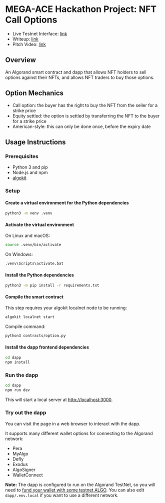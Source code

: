 # MEGA-ACE Hackathon Project: NFT Call Options

- Live Testnet Interface: [link](https://mega-ace-hackathon.vercel.app/)
- Writeup: [link](https://docs.google.com/document/d/1tKliCBK-vu15TBkzHTmNFl_5S8FH8mdb52kGDX0oVlQ/edit?usp=sharing)
- Pitch Video: [link](https://youtu.be/W0JeFVygYyw)

## Overview

An Algorand smart contract and dapp that allows NFT holders to sell options against their NFTs, and allows NFT traders to buy those options.

## Option Mechanics

- Call option: the buyer has the right to buy the NFT from the seller for a strike price
- Equity settled: the option is settled by transferring the NFT to the buyer for a strike price
- American-style: this can only be done once, before the expiry date

## Usage Instructions

### Prerequisites

- Python 3 and pip
- Node.js and npm
- [algokit](https://github.com/algorandfoundation/algokit-cli)

### Setup

#### Create a virtual environment for the Python dependencies

```sh
python3 -m venv .venv
```

#### Activate the virtual environment

On Linux and macOS:

```sh
source .venv/bin/activate
```

On Windows:

```sh
.venv\Scripts\activate.bat
```

#### Install the Python dependencies

```sh
python3 -m pip install -r requirements.txt
```

#### Compile the smart contract

This step requires your algokit localnet node to be running:

```sh
algokit localnet start
```

Compile command:

```sh
python3 contracts/option.py
```

#### Install the dapp frontend dependencies

```sh
cd dapp
npm install
```

### Run the dapp

```sh
cd dapp
npm run dev
```

This will start a local server at [http://localhost:3000](http://localhost:3000).

### Try out the dapp

You can visit the page in a web browser to interact with the dapp.

It supports many different wallet options for connecting to the Algorand network:

- Pera
- MyAlgo
- Defly
- Exodus
- AlgoSigner
- WalletConnect

**Note:** The dapp is configured to run on the Algorand TestNet, so you will need to [fund your wallet with some testnet ALGO](https://bank.testnet.algorand.network/). You can also edit `dapp/.env.local` if you want to use a different network.
